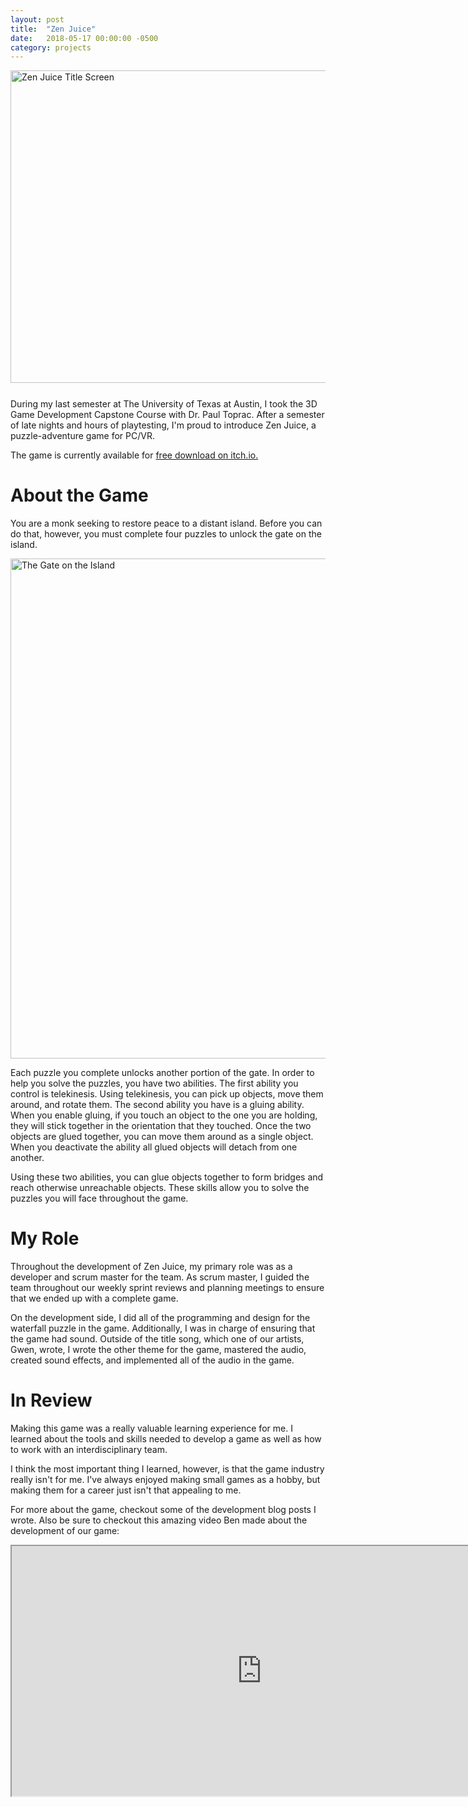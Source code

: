 ```yaml
---
layout: post
title:  "Zen Juice"
date:   2018-05-17 00:00:00 -0500
category: projects
---
```

<img src="{{ site.url }}/assets/zen-juice-title.png" 
     alt="Zen Juice Title Screen"
     style="width: 800; height: 500; padding-bottom: 25px" />  
During my last semester at The University of Texas at Austin, I took the 3D
Game Development Capstone Course with Dr. Paul Toprac. After a semester of
late nights and hours of playtesting, I'm proud to introduce Zen Juice, a
puzzle-adventure game for PC/VR.

The game is currently available for 
[free download on itch.io.](https://flpymonkey.itch.io/zen-juice)

# About the Game

You are a monk seeking to restore peace to a distant island. Before you can
do that, however, you must complete four puzzles to unlock the gate on the
island.

<img src="{{ site.url }}/assets/anautho-gate.png"
     alt="The Gate on the Island"
     style="width: 800" />

Each puzzle you complete unlocks another portion of the gate. In order to help
you solve the puzzles, you have two abilities. The first ability you control is
telekinesis. Using telekinesis, you can pick up objects, move them around, and
rotate them. The second ability you have is a gluing ability. When you enable
gluing, if you touch an object to the one you are holding, they will stick
together in the orientation that they touched. Once the two objects are glued
together, you can move them around as a single object. When you deactivate
the ability all glued objects will detach from one another.

Using these two abilities, you can glue objects together to form bridges and
reach otherwise unreachable objects. These skills allow you to solve the
puzzles you will face throughout the game.

# My Role

Throughout the development of Zen Juice, my primary role was as a developer and
scrum master for the team. As scrum master, I guided the team throughout our
weekly sprint reviews and planning meetings to ensure that we ended up with a
complete game.

On the development side, I did all of the programming and design for the
waterfall puzzle in the game. Additionally, I was in charge of ensuring that
the game had sound. Outside of the title song, which one of our artists, Gwen,
wrote, I wrote the other theme for the game, mastered the audio, created sound
effects, and implemented all of the audio in the game.

# In Review

Making this game was a really valuable learning experience for me. I learned
about the tools and skills needed to develop a game as well as how to work with
an interdisciplinary team.

I think the most important thing I learned, however, is that the game industry
really isn't for me. I've always enjoyed making small games as a hobby, but
making them for a career just isn't that appealing to me. 

For more about the game, checkout some of the development blog posts I wrote.
Also be sure to checkout this amazing video Ben made about the development
of our game:

<iframe width="800"
        height="400"
        src="https://www.youtube.com/embed/V64fBbVDq8s">
</iframe>
